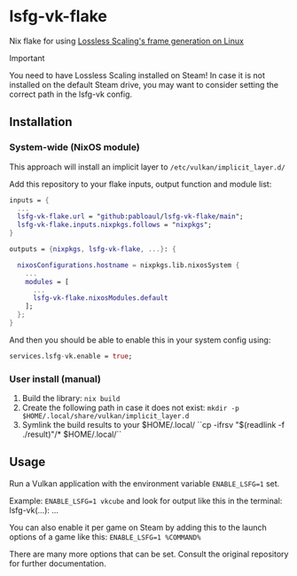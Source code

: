 # lsfg-vk-flake
Nix flake for using [Lossless Scaling's frame generation on Linux](https://github.com/PancakeTAS/lsfg-vk)

>[!IMPORTANT]
> You need to have Lossless Scaling installed on Steam!
> In case it is not installed on the default Steam drive, you may want to consider setting the correct path in the lsfg-vk config.

## Installation
### System-wide (NixOS module)
This approach will install an implicit layer to ``/etc/vulkan/implicit_layer.d/``

Add this repository to your flake inputs, output function and module list:
```nix
inputs = {
  ...
  lsfg-vk-flake.url = "github:pabloaul/lsfg-vk-flake/main";
  lsfg-vk-flake.inputs.nixpkgs.follows = "nixpkgs";
}

outputs = {nixpkgs, lsfg-vk-flake, ...}: {

  nixosConfigurations.hostname = nixpkgs.lib.nixosSystem {
    ...
    modules = [
      ...
      lsfg-vk-flake.nixosModules.default
    ];
  };
}
```

And then you should be able to enable this in your system config using:
```nix 
services.lsfg-vk.enable = true;
```

### User install (manual)
1. Build the library:
  ``nix build``
3. Create the following path in case it does not exist:
  ``mkdir -p $HOME/.local/share/vulkan/implicit_layer.d`` 
3. Symlink the build results to your $HOME/.local/
  ``cp -ifrsv "$(readlink -f ./result)"/* $HOME/.local/``

## Usage
Run a Vulkan application with the environment variable ``ENABLE_LSFG=1`` set.

Example: ``ENABLE_LSFG=1 vkcube`` and look for output like this in the terminal: lsfg-vk(...): ...

You can also enable it per game on Steam by adding this to the launch options of a game like this: 
  ``ENABLE_LSFG=1 %COMMAND%``

There are many more options that can be set. Consult the original repository for further documentation.